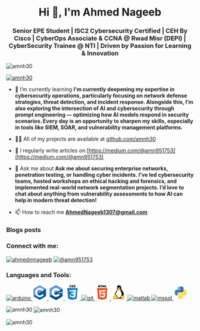 <h1 align="center">Hi 👋, I'm Ahmed Nageeb</h1>
<h3 align="center">Senior EPE Student | ISC2 Cybersecurity Certified | CEH By Cisco | CyberOps Associate & CCNA @ Rwad Misr (DEPI) | CyberSecurity Trainee @ NTI | Driven by Passion for Learning & Innovation</h3>

<p align="left"> <img src="https://komarev.com/ghpvc/?username=amnh30&label=Profile%20views&color=0e75b6&style=flat" alt="amnh30" /> </p>

<p align="left"> <a href="https://github.com/ryo-ma/github-profile-trophy"><img src="https://github-profile-trophy.vercel.app/?username=amnh30" alt="amnh30" /></a> </p>

- 🌱 I’m currently learning **I'm currently deepening my expertise in cybersecurity operations, particularly focusing on network defense strategies, threat detection, and incident response. Alongside this, I’m also exploring the intersection of AI and cybersecurity through prompt engineering — optimizing how AI models respond in security scenarios. Every day is an opportunity to sharpen my skills, especially in tools like SIEM, SOAR, and vulnerability management platforms.**

- 👨‍💻 All of my projects are available at [github.com/amnh30](github.com/amnh30)

- 📝 I regularly write articles on [https://medium.com/@amn951753](https://medium.com/@amn951753)

- 💬 Ask me about **Ask me about securing enterprise networks, penetration testing, or handling cyber incidents. I’ve led cybersecurity teams, hosted workshops on ethical hacking and forensics, and implemented real-world network segmentation projects. I’d love to chat about anything from vulnerability assessments to how AI can help in modern threat detection!**

- 📫 How to reach me **AhmedNageeb1307@gmail.com**

### Blogs posts
<!-- BLOG-POST-LIST:START -->
<!-- BLOG-POST-LIST:END -->

<h3 align="left">Connect with me:</h3>
<p align="left">
<a href="https://linkedin.com/in/ahmedmnageeb" target="blank"><img align="center" src="https://raw.githubusercontent.com/rahuldkjain/github-profile-readme-generator/master/src/images/icons/Social/linked-in-alt.svg" alt="ahmedmnageeb" height="30" width="40" /></a>
<a href="https://medium.com/@amn951753" target="blank"><img align="center" src="https://raw.githubusercontent.com/rahuldkjain/github-profile-readme-generator/master/src/images/icons/Social/medium.svg" alt="@amn951753" height="30" width="40" /></a>
</p>

<h3 align="left">Languages and Tools:</h3>
<p align="left"> <a href="https://www.arduino.cc/" target="_blank" rel="noreferrer"> <img src="https://cdn.worldvectorlogo.com/logos/arduino-1.svg" alt="arduino" width="40" height="40"/> </a> <a href="https://www.cprogramming.com/" target="_blank" rel="noreferrer"> <img src="https://raw.githubusercontent.com/devicons/devicon/master/icons/c/c-original.svg" alt="c" width="40" height="40"/> </a> <a href="https://www.w3schools.com/cpp/" target="_blank" rel="noreferrer"> <img src="https://raw.githubusercontent.com/devicons/devicon/master/icons/cplusplus/cplusplus-original.svg" alt="cplusplus" width="40" height="40"/> </a> <a href="https://www.w3schools.com/css/" target="_blank" rel="noreferrer"> <img src="https://raw.githubusercontent.com/devicons/devicon/master/icons/css3/css3-original-wordmark.svg" alt="css3" width="40" height="40"/> </a> <a href="https://git-scm.com/" target="_blank" rel="noreferrer"> <img src="https://www.vectorlogo.zone/logos/git-scm/git-scm-icon.svg" alt="git" width="40" height="40"/> </a> <a href="https://www.w3.org/html/" target="_blank" rel="noreferrer"> <img src="https://raw.githubusercontent.com/devicons/devicon/master/icons/html5/html5-original-wordmark.svg" alt="html5" width="40" height="40"/> </a> <a href="https://www.linux.org/" target="_blank" rel="noreferrer"> <img src="https://raw.githubusercontent.com/devicons/devicon/master/icons/linux/linux-original.svg" alt="linux" width="40" height="40"/> </a> <a href="https://www.mathworks.com/" target="_blank" rel="noreferrer"> <img src="https://upload.wikimedia.org/wikipedia/commons/2/21/Matlab_Logo.png" alt="matlab" width="40" height="40"/> </a> <a href="https://www.microsoft.com/en-us/sql-server" target="_blank" rel="noreferrer"> <img src="https://www.svgrepo.com/show/303229/microsoft-sql-server-logo.svg" alt="mssql" width="40" height="40"/> </a> <a href="https://www.python.org" target="_blank" rel="noreferrer"> <img src="https://raw.githubusercontent.com/devicons/devicon/master/icons/python/python-original.svg" alt="python" width="40" height="40"/> </a> </p>

<p><img align="left" src="https://github-readme-stats.vercel.app/api/top-langs?username=amnh30&show_icons=true&locale=en&layout=compact" alt="amnh30" /></p>

<p>&nbsp;<img align="center" src="https://github-readme-stats.vercel.app/api?username=amnh30&show_icons=true&locale=en" alt="amnh30" /></p>

<p><img align="center" src="https://github-readme-streak-stats.herokuapp.com/?user=amnh30&" alt="amnh30" /></p>
